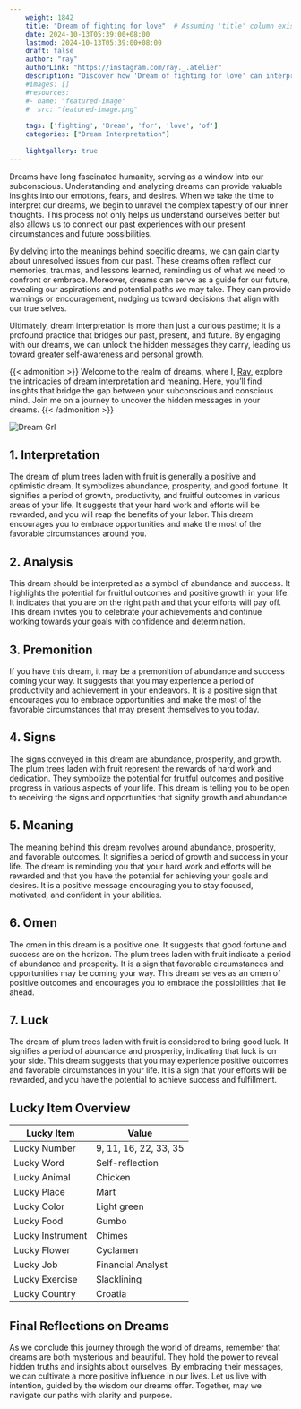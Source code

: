 ```yaml
---
    weight: 1842
    title: "Dream of fighting for love"  # Assuming 'title' column exists
    date: 2024-10-13T05:39:00+08:00
    lastmod: 2024-10-13T05:39:00+08:00
    draft: false
    author: "ray"
    authorLink: "https://instagram.com/ray._.atelier"
    description: "Discover how 'Dream of fighting for love' can interpret your future and uncover its significant meanings in your life."
    #images: []
    #resources:
    #- name: "featured-image"
    #  src: "featured-image.png"
    
    tags: ['fighting', 'Dream', 'for', 'love', 'of']
    categories: ["Dream Interpretation"]
    
    lightgallery: true
---
```

    
Dreams have long fascinated humanity, serving as a window into our subconscious. Understanding and analyzing dreams can provide valuable insights into our emotions, fears, and desires. When we take the time to interpret our dreams, we begin to unravel the complex tapestry of our inner thoughts. This process not only helps us understand ourselves better but also allows us to connect our past experiences with our present circumstances and future possibilities.

By delving into the meanings behind specific dreams, we can gain clarity about unresolved issues from our past. These dreams often reflect our memories, traumas, and lessons learned, reminding us of what we need to confront or embrace. Moreover, dreams can serve as a guide for our future, revealing our aspirations and potential paths we may take. They can provide warnings or encouragement, nudging us toward decisions that align with our true selves.

Ultimately, dream interpretation is more than just a curious pastime; it is a profound practice that bridges our past, present, and future. By engaging with our dreams, we can unlock the hidden messages they carry, leading us toward greater self-awareness and personal growth.

{{< admonition >}}
Welcome to the realm of dreams, where I, [Ray](https://instagram.com/ray._.atelier), explore the intricacies of dream interpretation and meaning. Here, you’ll find insights that bridge the gap between your subconscious and conscious mind. Join me on a journey to uncover the hidden messages in your dreams.
{{< /admonition >}}

![Dream Grl](https://cdn.pixabay.com/photo/2017/11/02/03/35/gothic-2910057_1280.jpg "Dream Grl")

## 1. Interpretation
 The dream of plum trees laden with fruit is generally a positive and optimistic dream. It symbolizes abundance, prosperity, and good fortune. It signifies a period of growth, productivity, and fruitful outcomes in various areas of your life. It suggests that your hard work and efforts will be rewarded, and you will reap the benefits of your labor. This dream encourages you to embrace opportunities and make the most of the favorable circumstances around you.

## 2. Analysis
 This dream should be interpreted as a symbol of abundance and success. It highlights the potential for fruitful outcomes and positive growth in your life. It indicates that you are on the right path and that your efforts will pay off. This dream invites you to celebrate your achievements and continue working towards your goals with confidence and determination.

## 3. Premonition
 If you have this dream, it may be a premonition of abundance and success coming your way. It suggests that you may experience a period of productivity and achievement in your endeavors. It is a positive sign that encourages you to embrace opportunities and make the most of the favorable circumstances that may present themselves to you today.

## 4. Signs
 The signs conveyed in this dream are abundance, prosperity, and growth. The plum trees laden with fruit represent the rewards of hard work and dedication. They symbolize the potential for fruitful outcomes and positive progress in various aspects of your life. This dream is telling you to be open to receiving the signs and opportunities that signify growth and abundance.

## 5. Meaning
 The meaning behind this dream revolves around abundance, prosperity, and favorable outcomes. It signifies a period of growth and success in your life. The dream is reminding you that your hard work and efforts will be rewarded and that you have the potential for achieving your goals and desires. It is a positive message encouraging you to stay focused, motivated, and confident in your abilities.

## 6. Omen
 The omen in this dream is a positive one. It suggests that good fortune and success are on the horizon. The plum trees laden with fruit indicate a period of abundance and prosperity. It is a sign that favorable circumstances and opportunities may be coming your way. This dream serves as an omen of positive outcomes and encourages you to embrace the possibilities that lie ahead.

## 7. Luck
 The dream of plum trees laden with fruit is considered to bring good luck. It signifies a period of abundance and prosperity, indicating that luck is on your side. This dream suggests that you may experience positive outcomes and favorable circumstances in your life. It is a sign that your efforts will be rewarded, and you have the potential to achieve success and fulfillment.

## Lucky Item Overview
| Lucky Item          | Value              |
|---------------|--------------------|
| Lucky Number        | 9, 11, 16, 22, 33, 35  |
| Lucky Word          | Self-reflection |
| Lucky Animal        | Chicken |
| Lucky Place         | Mart     |
| Lucky Color         | Light green     |
| Lucky Food          | Gumbo      |
| Lucky Instrument    | Chimes |
| Lucky Flower        | Cyclamen    |
| Lucky Job           | Financial Analyst       |
| Lucky Exercise      | Slacklining  |
| Lucky Country       | Croatia    |


##  Final Reflections on Dreams

As we conclude this journey through the world of dreams, remember that dreams are both mysterious and beautiful. They hold the power to reveal hidden truths and insights about ourselves. By embracing their messages, we can cultivate a more positive influence in our lives. Let us live with intention, guided by the wisdom our dreams offer. Together, may we navigate our paths with clarity and purpose.
